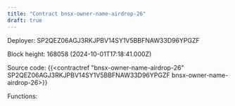 ```yaml
---
title: "Contract bnsx-owner-name-airdrop-26"
draft: true
---
```

Deployer: SP2QEZ06AGJ3RKJPBV14SY1V5BBFNAW33D96YPGZF


 



Block height: 168058 (2024-10-01T17:18:41.000Z)

Source code: {{<contractref "bnsx-owner-name-airdrop-26" SP2QEZ06AGJ3RKJPBV14SY1V5BBFNAW33D96YPGZF bnsx-owner-name-airdrop-26>}}

Functions:


